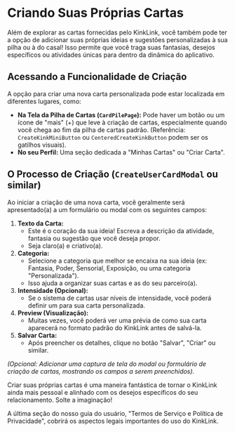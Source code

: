 # Criando Suas Próprias Cartas

Além de explorar as cartas fornecidas pelo KinkLink, você também pode ter a opção de adicionar suas próprias ideias e sugestões personalizadas à sua pilha ou à do casal! Isso permite que você traga suas fantasias, desejos específicos ou atividades únicas para dentro da dinâmica do aplicativo.

## Acessando a Funcionalidade de Criação

A opção para criar uma nova carta personalizada pode estar localizada em diferentes lugares, como:

*   **Na Tela da Pilha de Cartas (`CardPilePage`):** Pode haver um botão ou um ícone de "mais" (+) que leve à criação de cartas, especialmente quando você chega ao fim da pilha de cartas padrão. (Referência: `CreateKinkMiniButton` ou `CenteredCreateKinkButton` podem ser os gatilhos visuais).
*   **No seu Perfil:** Uma seção dedicada a "Minhas Cartas" ou "Criar Carta".

## O Processo de Criação (`CreateUserCardModal` ou similar)

Ao iniciar a criação de uma nova carta, você geralmente será apresentado(a) a um formulário ou modal com os seguintes campos:

1.  **Texto da Carta:**
    *   Este é o coração da sua ideia! Escreva a descrição da atividade, fantasia ou sugestão que você deseja propor.
    *   Seja claro(a) e criativo(a).
2.  **Categoria:**
    *   Selecione a categoria que melhor se encaixa na sua ideia (ex: Fantasia, Poder, Sensorial, Exposição, ou uma categoria "Personalizada").
    *   Isso ajuda a organizar suas cartas e as do seu parceiro(a).
3.  **Intensidade (Opcional):**
    *   Se o sistema de cartas usar níveis de intensidade, você poderá definir um para sua carta personalizada.
4.  **Preview (Visualização):**
    *   Muitas vezes, você poderá ver uma prévia de como sua carta aparecerá no formato padrão do KinkLink antes de salvá-la.
5.  **Salvar Carta:**
    *   Após preencher os detalhes, clique no botão "Salvar", "Criar" ou similar.

*(Opcional: Adicionar uma captura de tela do modal ou formulário de criação de cartas, mostrando os campos a serem preenchidos).*

Criar suas próprias cartas é uma maneira fantástica de tornar o KinkLink ainda mais pessoal e alinhado com os desejos específicos do seu relacionamento. Solte a imaginação!

A última seção do nosso guia do usuário, "Termos de Serviço e Política de Privacidade", cobrirá os aspectos legais importantes do uso do KinkLink.
